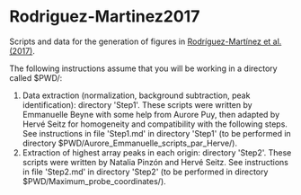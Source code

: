 # Rodriguez-Martinez2017
Scripts and data for the generation of figures in [Rodríguez-Martínez et al. (2017)](https://www.ncbi.nlm.nih.gov/pubmed/28112731 "PubMed link").

The following instructions assume that you will be working in a directory called $PWD/:

1. Data extraction (normalization, background subtraction, peak identification): directory 'Step1'. These scripts were written by Emmanuelle Beyne with some help from Aurore Puy, then adapted by Hervé Seitz for homogeneity and compatibility with the following steps. See instructions in file 'Step1.md' in directory 'Step1' (to be performed in directory $PWD/Aurore_Emmanuelle_scripts_par_Herve/).
2. Extraction of highest array peaks in each origin: directory 'Step2'. These scripts were written by Natalia Pinzón and Hervé Seitz. See instructions in file 'Step2.md' in directory 'Step2' (to be performed in directory $PWD/Maximum_probe_coordinates/).
